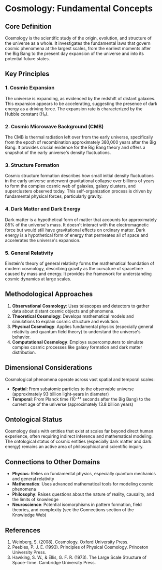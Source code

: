 # Cosmology: Fundamental Concepts

## Core Definition

Cosmology is the scientific study of the origin, evolution, and structure of the universe as a whole. It investigates the fundamental laws that govern cosmic phenomena at the largest scales, from the earliest moments after the Big Bang to the present day expansion of the universe and into its potential future states.

## Key Principles

### 1. Cosmic Expansion

The universe is expanding, as evidenced by the redshift of distant galaxies. This expansion appears to be accelerating, suggesting the presence of dark energy as a driving force. The expansion rate is characterized by the Hubble constant (H₀).

### 2. Cosmic Microwave Background (CMB)

The CMB is thermal radiation left over from the early universe, specifically from the epoch of recombination approximately 380,000 years after the Big Bang. It provides crucial evidence for the Big Bang theory and offers a snapshot of the early universe's density fluctuations.

### 3. Structure Formation

Cosmic structure formation describes how small initial density fluctuations in the early universe underwent gravitational collapse over billions of years to form the complex cosmic web of galaxies, galaxy clusters, and superclusters observed today. This self-organization process is driven by fundamental physical forces, particularly gravity.

### 4. Dark Matter and Dark Energy

Dark matter is a hypothetical form of matter that accounts for approximately 85% of the universe's mass. It doesn't interact with the electromagnetic force but would still have gravitational effects on ordinary matter. Dark energy is a hypothetical form of energy that permeates all of space and accelerates the universe's expansion.

### 5. General Relativity

Einstein's theory of general relativity forms the mathematical foundation of modern cosmology, describing gravity as the curvature of spacetime caused by mass and energy. It provides the framework for understanding cosmic dynamics at large scales.

## Methodological Approaches

1. **Observational Cosmology**: Uses telescopes and detectors to gather data about distant cosmic objects and phenomena.
2. **Theoretical Cosmology**: Develops mathematical models and simulations to explain cosmic structure and evolution.
3. **Physical Cosmology**: Applies fundamental physics (especially general relativity and quantum field theory) to understand the universe's behavior.
4. **Computational Cosmology**: Employs supercomputers to simulate complex cosmic processes like galaxy formation and dark matter distribution.

## Dimensional Considerations

Cosmological phenomena operate across vast spatial and temporal scales:
- **Spatial**: From subatomic particles to the observable universe (approximately 93 billion light-years in diameter)
- **Temporal**: From Planck time (10⁻⁴³ seconds after the Big Bang) to the current age of the universe (approximately 13.8 billion years)

## Ontological Status

Cosmology deals with entities that exist at scales far beyond direct human experience, often requiring indirect inference and mathematical modeling. The ontological status of cosmic entities (especially dark matter and dark energy) remains an active area of philosophical and scientific inquiry.

## Connections to Other Domains

- **Physics**: Relies on fundamental physics, especially quantum mechanics and general relativity
- **Mathematics**: Uses advanced mathematical tools for modeling cosmic phenomena
- **Philosophy**: Raises questions about the nature of reality, causality, and the limits of knowledge
- **Neuroscience**: Potential isomorphisms in pattern formation, field theories, and complexity (see the Connections section of the Knowledge Web)

## References

1. Weinberg, S. (2008). Cosmology. Oxford University Press.
2. Peebles, P. J. E. (1993). Principles of Physical Cosmology. Princeton University Press.
3. Hawking, S. W., & Ellis, G. F. R. (1973). The Large Scale Structure of Space-Time. Cambridge University Press.